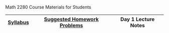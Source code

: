 Math 2280 Course Materials for Students

| [Syllabus](./syllabus/syllabus.md) | [Suggested Homework Problems](./suggested_problems/suggested_problems.md) | Day 1 Lecture Notes |
| ---------------------------------- | ------------------------------------------------------------------------- | ------------------- |

